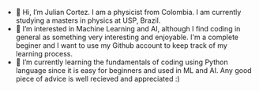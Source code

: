 - 👋 Hi, I’m Julian Cortez. I am a physicist from Colombia. I am currently studying a masters in physics at USP, Brazil. 
- 👀 I’m interested in Machine Learning and AI, although I find coding in general as something very interesting and enjoyable. I'm a complete beginer and I want to use my Github account to keep track of my learning process. 
- 🌱 I’m currently learning the fundamentals of coding using Python language since it is easy for beginners and used in ML and AI. 
Any good piece of advice is well recieved and appreciated  :)



<!---
averagephysicist/averagephysicist is a ✨ special ✨ repository because its `README.md` (this file) appears on your GitHub profile.
You can click the Preview link to take a look at your changes.
--->
